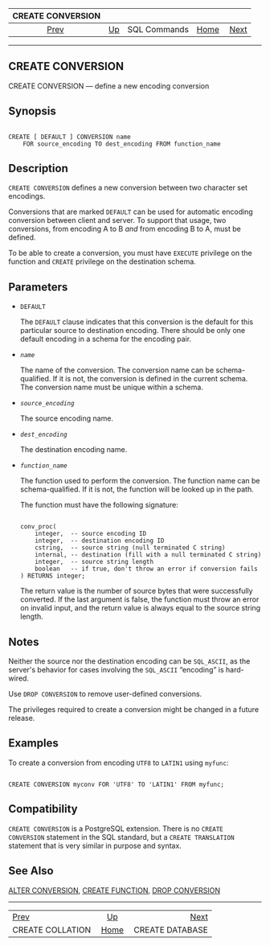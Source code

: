 <!--?xml version="1.0" encoding="UTF-8" standalone="no"?-->

|                   CREATE CONVERSION                  |                                        |              |                                                       |                                                    |
| :--------------------------------------------------: | :------------------------------------- | :----------: | ----------------------------------------------------: | -------------------------------------------------: |
| [Prev](sql-createcollation.html "CREATE COLLATION")  | [Up](sql-commands.html "SQL Commands") | SQL Commands | [Home](index.html "PostgreSQL 17devel Documentation") |  [Next](sql-createdatabase.html "CREATE DATABASE") |

***



## CREATE CONVERSION

CREATE CONVERSION — define a new encoding conversion

## Synopsis

```

CREATE [ DEFAULT ] CONVERSION name
    FOR source_encoding TO dest_encoding FROM function_name
```

## Description

`CREATE CONVERSION` defines a new conversion between two character set encodings.

Conversions that are marked `DEFAULT` can be used for automatic encoding conversion between client and server. To support that usage, two conversions, from encoding A to B *and* from encoding B to A, must be defined.

To be able to create a conversion, you must have `EXECUTE` privilege on the function and `CREATE` privilege on the destination schema.

## Parameters

*   `DEFAULT`

    The `DEFAULT` clause indicates that this conversion is the default for this particular source to destination encoding. There should be only one default encoding in a schema for the encoding pair.

*   *`name`*

    The name of the conversion. The conversion name can be schema-qualified. If it is not, the conversion is defined in the current schema. The conversion name must be unique within a schema.

*   *`source_encoding`*

    The source encoding name.

*   *`dest_encoding`*

    The destination encoding name.

*   *`function_name`*

    The function used to perform the conversion. The function name can be schema-qualified. If it is not, the function will be looked up in the path.

    The function must have the following signature:

    ```

    conv_proc(
        integer,  -- source encoding ID
        integer,  -- destination encoding ID
        cstring,  -- source string (null terminated C string)
        internal, -- destination (fill with a null terminated C string)
        integer,  -- source string length
        boolean   -- if true, don't throw an error if conversion fails
    ) RETURNS integer;
    ```

    The return value is the number of source bytes that were successfully converted. If the last argument is false, the function must throw an error on invalid input, and the return value is always equal to the source string length.

## Notes

Neither the source nor the destination encoding can be `SQL_ASCII`, as the server's behavior for cases involving the `SQL_ASCII` “encoding” is hard-wired.

Use `DROP CONVERSION` to remove user-defined conversions.

The privileges required to create a conversion might be changed in a future release.

## Examples

To create a conversion from encoding `UTF8` to `LATIN1` using `myfunc`:

```

CREATE CONVERSION myconv FOR 'UTF8' TO 'LATIN1' FROM myfunc;
```

## Compatibility

`CREATE CONVERSION` is a PostgreSQL extension. There is no `CREATE CONVERSION` statement in the SQL standard, but a `CREATE TRANSLATION` statement that is very similar in purpose and syntax.

## See Also

[ALTER CONVERSION](sql-alterconversion.html "ALTER CONVERSION"), [CREATE FUNCTION](sql-createfunction.html "CREATE FUNCTION"), [DROP CONVERSION](sql-dropconversion.html "DROP CONVERSION")

***

|                                                      |                                                       |                                                    |
| :--------------------------------------------------- | :---------------------------------------------------: | -------------------------------------------------: |
| [Prev](sql-createcollation.html "CREATE COLLATION")  |         [Up](sql-commands.html "SQL Commands")        |  [Next](sql-createdatabase.html "CREATE DATABASE") |
| CREATE COLLATION                                     | [Home](index.html "PostgreSQL 17devel Documentation") |                                    CREATE DATABASE |
